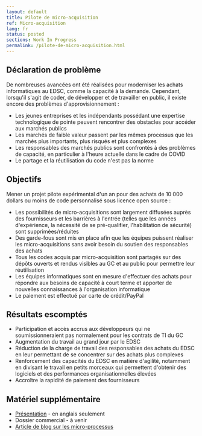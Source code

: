 ```yaml
---
layout: default
title: Pilote de micro-acquisition
ref: Micro-acquisition
lang: fr
status: posted
sections: Work In Progress
permalink: /pilote-de-micro-acquisition.html
---
```


## Déclaration de problème  

De nombreuses avancées ont été réalisées pour moderniser les achats informatiques au EDSC, comme la capacité à la demande. Cependant, lorsqu'il s'agit de coder, de développer et de travailler en public, il existe encore des problèmes d'approvisionnement :

- Les jeunes entreprises et les indépendants possédant une expertise technologique de pointe peuvent rencontrer des obstacles pour accéder aux marchés publics
- Les marchés de faible valeur passent par les mêmes processus que les marchés plus importants, plus risqués et plus complexes
- Les responsables des marchés publics sont confrontés à des problèmes de capacité, en particulier à l'heure actuelle dans le cadre de COVID
- Le partage et la réutilisation du code n'est pas la norme

## Objectifs

Mener un projet pilote expérimental d'un an pour des achats de 10 000 dollars ou moins de code personnalisé sous licence open source :

- Les possibilités de micro-acquisitions sont largement diffusées auprès des fournisseurs et les barrières à l'entrée (telles que les années d'expérience, la nécessité de se pré-qualifier, l'habilitation de sécurité) sont supprimées/réduites
- Des garde-fous sont mis en place afin que les équipes puissent réaliser les micro-acquisitions sans avoir besoin du soutien des responsables des achats
- Tous les codes acquis par micro-acquisition sont partagés sur des dépôts ouverts et rendus visibles au GC et au public pour permettre leur réutilisation
- Les équipes informatiques sont en mesure d'effectuer des achats pour répondre aux besoins de capacité à court terme et apporter de nouvelles connaissances à l'organisation informatique
- Le paiement est effectué par carte de crédit/PayPal

## Résultats escomptés  

- Participation et accès accrus aux développeurs qui ne soumissionneraient pas normalement pour les contrats de TI du GC
- Augmentation du travail au grand jour par le EDSC
- Réduction de la charge de travail des responsables des achats du EDSC en leur permettant de se concentrer sur des achats plus complexes
- Renforcement des capacités du EDSC en matière d'agilité, notamment en divisant le travail en petits morceaux qui permettent d'obtenir des logiciels et des performances organisationnelles élevées
- Accroître la rapidité de paiement des fournisseurs

## Matériel supplémentaire  

- [Présentation](2020-Micro-Acquisition-Pilot.html) - en anglais seulement
- Dossier commercial - à venir
- [Article de blog sur les micro-processus](2020/08/12/meilleure-technologie-grace-au-micro-approvisionnement-partie-1.html)
